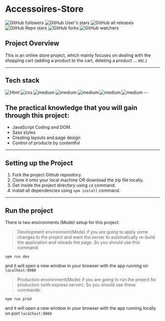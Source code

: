 # Accessoires-Store

![GitHub followers](https://img.shields.io/github/followers/tkahmedkamal?logo=github&style=for-the-badge) ![GitHub User's stars](https://img.shields.io/github/stars/tkahmedkamal?logo=github&style=for-the-badge) ![GitHub all releases](https://img.shields.io/github/downloads/tkahmedkamal/accessories-store/total?logo=Github&style=for-the-badge) ![GitHub Repo stars](https://img.shields.io/github/stars/tkahmedkamal/accessories-store?logo=Github&style=for-the-badge) ![GitHub forks](https://img.shields.io/github/forks/tkahmedkamal/accessories-store?logo=github&style=for-the-badge) ![GitHub watchers](https://img.shields.io/github/watchers/tkahmedkamal/accessories-store?logo=github&style=for-the-badge)

## Project Overview

This is an online store project, which mainly focuses on dealing with the shopping cart (adding a product to the cart, deleting a product ... etc.)

---

## Tech stack

<img align="left" alt="Html" src="https://img.shields.io/badge/HTML5-E34F26?style=for-the-badge&logo=html5&logoColor=white"/>
<img align="left" alt="css" src="https://img.shields.io/badge/CSS3-1572B6?style=for-the-badge&logo=css3&logoColor=white"/>
<img align="left" alt="medium" src="https://img.shields.io/badge/Sass-CC6699?style=for-the-badge&logo=sass&logoColor=white" />
<img align="left" alt="medium" src="https://img.shields.io/badge/JavaScript-F7DF1E?style=for-the-badge&logo=javascript&logoColor=black" />
<img align="left" alt="medium" src="https://img.shields.io/badge/npm-CB3837?style=for-the-badge&logo=npm&logoColor=white" />
<img align="left" alt="medium" src="https://img.shields.io/badge/Git-F05032?style=for-the-badge&logo=git&logoColor=white" />
<img align="left" alt="medium" src="https://img.shields.io/badge/Webpack-8DD6F9?style=for-the-badge&logo=webpack&logoColor=white" />

--

## The practical knowledge that you will gain through this project:

- JavaScript Coding and DOM.
- Sass styles
- Creating layouts and page design
- Control of products by contentful

---

## Setting up the Project

1. Fork the project Github repository.
2. Clone it onto your local machine OR download the zip file locally.
3. Get inside the project directory using `cd` command.
4. install all dependencies using `npm install` command.

---

## Run the project

There is two environments (Mode) setup for this project:

> Development environment(Mode)
> if you are going to apply some changes to the project and want the server to automatically re-build the application and reloads the page.
> So you should use this command:

```
npm run dev
```

and it will open a new window in your browser with the app running on `localhost:9000`

> Production environment(Mode)
> if you are going to run the project for production (with express server).
> So you should use these commands:

```
npm run prod
```

and it will open a new window in your browser with the app running locally on port `localhost:9000`
